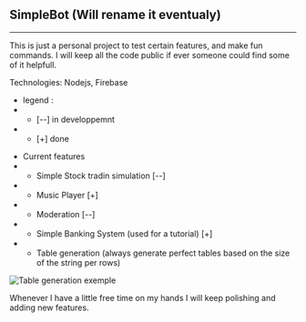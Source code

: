 ## SimpleBot (Will rename it eventualy)
------------
This is just a personal project to test certain features, and make fun commands.
I will keep all the code public if ever someone could find some of it helpfull.

Technologies: Nodejs, Firebase
- legend : 
-  - [--] in developpemnt 
-  - [+] done
* Current features
* * Simple Stock tradin simulation [--]
* * Music Player [+]
* * Moderation [--]
* * Simple Banking System (used for a tutorial) [+]
* * Table generation (always generate perfect tables based on the size of the string per rows)

![Table generation exemple](https://i.imgur.com/3IVnvui.png)

Whenever I have a little free time on my hands I will keep polishing and adding new features.